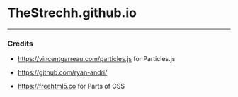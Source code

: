 # TheStrechh.github.io
---
### Credits
* https://vincentgarreau.com/particles.js for Particles.js

* https://github.com/ryan-andri/

* https://freehtml5.co for Parts of CSS
